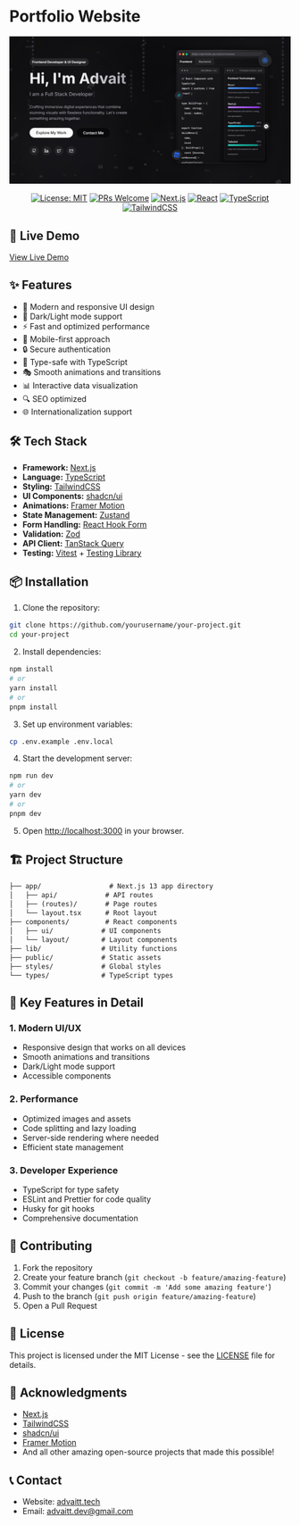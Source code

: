 # Portfolio Website

<div align="center">
  <img src="public/new_homepage.png" alt="Project Banner" width="800px"/>
  
  [![License: MIT](https://img.shields.io/badge/License-MIT-yellow.svg)](https://opensource.org/licenses/MIT)
  [![PRs Welcome](https://img.shields.io/badge/PRs-welcome-brightgreen.svg)](http://makeapullrequest.com)
  [![Next.js](https://img.shields.io/badge/Next.js-13.0-blueviolet)](https://nextjs.org/)
  [![React](https://img.shields.io/badge/React-18.0-blue)](https://reactjs.org/)
  [![TypeScript](https://img.shields.io/badge/TypeScript-5.0-blue)](https://www.typescriptlang.org/)
  [![TailwindCSS](https://img.shields.io/badge/TailwindCSS-3.0-38B2AC)](https://tailwindcss.com/)
</div>

## 🚀 Live Demo

[View Live Demo](https://advaitt.tech)


## ✨ Features

- 🎨 Modern and responsive UI design
- 🌙 Dark/Light mode support
- ⚡ Fast and optimized performance
- 📱 Mobile-first approach
- 🔒 Secure authentication
- 🎯 Type-safe with TypeScript
- 🎭 Smooth animations and transitions
- 📊 Interactive data visualization
- 🔍 SEO optimized
- 🌐 Internationalization support

## 🛠️ Tech Stack

- **Framework:** [Next.js](https://nextjs.org/)
- **Language:** [TypeScript](https://www.typescriptlang.org/)
- **Styling:** [TailwindCSS](https://tailwindcss.com/)
- **UI Components:** [shadcn/ui](https://ui.shadcn.com/)
- **Animations:** [Framer Motion](https://www.framer.com/motion/)
- **State Management:** [Zustand](https://zustand-demo.pmnd.rs/)
- **Form Handling:** [React Hook Form](https://react-hook-form.com/)
- **Validation:** [Zod](https://zod.dev/)
- **API Client:** [TanStack Query](https://tanstack.com/query/latest)
- **Testing:** [Vitest](https://vitest.dev/) + [Testing Library](https://testing-library.com/)

## 📦 Installation

1. Clone the repository:
```bash
git clone https://github.com/yourusername/your-project.git
cd your-project
```

2. Install dependencies:
```bash
npm install
# or
yarn install
# or
pnpm install
```

3. Set up environment variables:
```bash
cp .env.example .env.local
```

4. Start the development server:
```bash
npm run dev
# or
yarn dev
# or
pnpm dev
```

5. Open [http://localhost:3000](http://localhost:3000) in your browser.

## 🏗️ Project Structure

```
├── app/                 # Next.js 13 app directory
│   ├── api/            # API routes
│   ├── (routes)/       # Page routes
│   └── layout.tsx      # Root layout
├── components/         # React components
│   ├── ui/            # UI components
│   └── layout/        # Layout components
├── lib/               # Utility functions
├── public/            # Static assets
├── styles/            # Global styles
└── types/             # TypeScript types
```

## 🎯 Key Features in Detail

### 1. Modern UI/UX
- Responsive design that works on all devices
- Smooth animations and transitions
- Dark/Light mode support
- Accessible components

### 2. Performance
- Optimized images and assets
- Code splitting and lazy loading
- Server-side rendering where needed
- Efficient state management

### 3. Developer Experience
- TypeScript for type safety
- ESLint and Prettier for code quality
- Husky for git hooks
- Comprehensive documentation

## 🤝 Contributing

1. Fork the repository
2. Create your feature branch (`git checkout -b feature/amazing-feature`)
3. Commit your changes (`git commit -m 'Add some amazing feature'`)
4. Push to the branch (`git push origin feature/amazing-feature`)
5. Open a Pull Request

## 📝 License

This project is licensed under the MIT License - see the [LICENSE](LICENSE) file for details.


## 🙏 Acknowledgments

- [Next.js](https://nextjs.org/)
- [TailwindCSS](https://tailwindcss.com/)
- [shadcn/ui](https://ui.shadcn.com/)
- [Framer Motion](https://www.framer.com/motion/)
- And all other amazing open-source projects that made this possible!

## 📞 Contact

- Website: [advaitt.tech](https://advaitt.tech)
- Email: advaitt.dev@gmail.com

